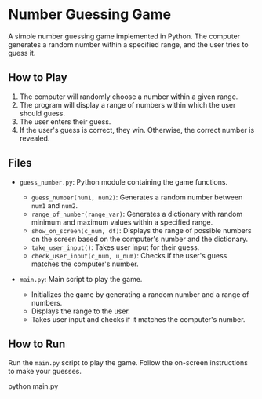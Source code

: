 # Number Guessing Game

A simple number guessing game implemented in Python. The computer generates a random number within a specified range, and the user tries to guess it.

## How to Play

1. The computer will randomly choose a number within a given range.
2. The program will display a range of numbers within which the user should guess.
3. The user enters their guess.
4. If the user's guess is correct, they win. Otherwise, the correct number is revealed.

## Files

- `guess_number.py`: Python module containing the game functions.
  - `guess_number(num1, num2)`: Generates a random number between `num1` and `num2`.
  - `range_of_number(range_var)`: Generates a dictionary with random minimum and maximum values within a specified range.
  - `show_on_screen(c_num, df)`: Displays the range of possible numbers on the screen based on the computer's number and the dictionary.
  - `take_user_input()`: Takes user input for their guess.
  - `check_user_input(c_num, u_num)`: Checks if the user's guess matches the computer's number.

- `main.py`: Main script to play the game.
  - Initializes the game by generating a random number and a range of numbers.
  - Displays the range to the user.
  - Takes user input and checks if it matches the computer's number.

## How to Run

Run the `main.py` script to play the game. Follow the on-screen instructions to make your guesses.


python main.py
